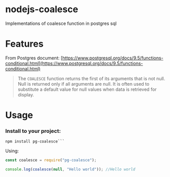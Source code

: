 
# nodejs-coalesce
Implementations of coalesce function in postgres sql

# Features
From Postgres document: [https://www.postgresql.org/docs/9.5/functions-conditional.html](https://www.postgresql.org/docs/9.5/functions-conditional.html)

> The `COALESCE` function returns the first of its arguments that is not null. Null is returned only if all arguments are null. It is often used to substitute a default value for null values when data is retrieved for display.



# Usage

### Install to your project:
```npm
npm install pg-coalesce```
```
Using:
```javascript
const coalesce = require("pg-coalesce");

console.log(coalesce(null, "Hello world")); //Hello world
```
